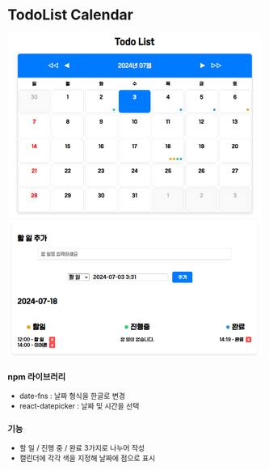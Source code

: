 # TodoList Calendar

![claendar](./src/assets/img/calendar.PNG)
![todolist](./src/assets/img/todolist.PNG)

<h3>npm 라이브러리</h3>

- date-fns : 날짜 형식을 한글로 변경
- react-datepicker : 날짜 및 시간을 선택

<h3>기능</h3>

- 할 일 / 진행 중 / 완료 3가지로 나누어 작성
- 캘린더에 각각 색을 지정해 날짜에 점으로 표시
